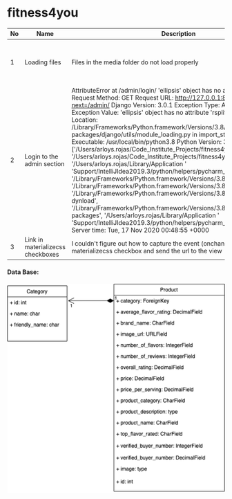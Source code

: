 # fitness4you

| No | Name                               | Description                                                                                                                                                                                                                                                                                                                                                                                                                                                                                                                                                                                                                                                                                                                                                                                                                                                                                                                                                                                                                                                                                                                                                                                                                                                                              | Solutions                                                                                                                                                                                                                                                                                                                                                      |
|----|------------------------------------|------------------------------------------------------------------------------------------------------------------------------------------------------------------------------------------------------------------------------------------------------------------------------------------------------------------------------------------------------------------------------------------------------------------------------------------------------------------------------------------------------------------------------------------------------------------------------------------------------------------------------------------------------------------------------------------------------------------------------------------------------------------------------------------------------------------------------------------------------------------------------------------------------------------------------------------------------------------------------------------------------------------------------------------------------------------------------------------------------------------------------------------------------------------------------------------------------------------------------------------------------------------------------------------|----------------------------------------------------------------------------------------------------------------------------------------------------------------------------------------------------------------------------------------------------------------------------------------------------------------------------------------------------------------|
| 1  | Loading files                      | Files in the media folder do not load properly                                                                                                                                                                                                                                                                                                                                                                                                                                                                                                                                                                                                                                                                                                                                                                                                                                                                                                                                                                                                                                                                                                                                                                                                                                           | I included the following line of code in the setting.py file  ..  ...  ...   ...  'django.contrib.messages.context_processors.messages',  'django.template.context_processors.media', ],  ‘django.template.context_processors.media’,  in your settings.py  ... ... ..                                                                                         |
| 2  | Login to the admin section | AttributeError at /admin/login/  'ellipsis' object has no attribute 'rsplit'  Request Method:    GET  Request URL:   http://127.0.0.1:8000/admin/login/?next=/admin/  Django Version:    3.0.1  Exception Type:    AttributeError  Exception Value:     'ellipsis' object has no attribute 'rsplit'  Exception Location:    /Library/Frameworks/Python.framework/Versions/3.8/lib/python3.8/site-packages/django/utils/module_loading.py in import_string, line 13  Python Executable: /usr/local/bin/python3.8  Python Version:    3.8.5  Python Path:     ['/Users/arloys.rojas/Code_Institute_Projects/fitness4you',   '/Users/arloys.rojas/Code_Institute_Projects/fitness4you',   '/Users/arloys.rojas/Library/Application '   'Support/IntelliJIdea2019.3/python/helpers/pycharm_display',   '/Library/Frameworks/Python.framework/Versions/3.8/lib/python38.zip',   '/Library/Frameworks/Python.framework/Versions/3.8/lib/python3.8',   '/Library/Frameworks/Python.framework/Versions/3.8/lib/python3.8/lib-dynload',   '/Library/Frameworks/Python.framework/Versions/3.8/lib/python3.8/site-packages',   '/Users/arloys.rojas/Library/Application '   'Support/IntelliJIdea2019.3/python/helpers/pycharm_matplotlib_backend']  Server time:   Tue, 17 Nov 2020 00:48:55 +0000 | I deleted the 3 points in the following line of code:  .. ... ... ... AUTHENTICATION_BACKENDS = [ # Needed to login by username in Django admin, regardless of   allauth  'django.contrib.auth.backends.ModelBackend', # `allauth` specific authentication methods, such as login by e-mail 'allauth.account.auth_backends.AuthenticationBackend', ... ... .. ] |
| 3  | Link in materializecss checkboxes  | I couldn't figure out how to capture the event (onchange or onclick) in a materializecss checkbox and send the url to the view                                                                                                                                                                                                                                                                                                                                                                                                                                                                                                                                                                                                                                                                                                                                                                                                                                                                                                                                                                                                                                                                                                                                                           | I changed the element and decided to develop the filters with a collapsible and with radio buttons                                                                                                                                                                                                                                                             |

#### Data Base:

![Data Base](https://github.com/ArloysMacias/fitness4you/blob/master/media/DataBaseDiagram/DataBase.png)

